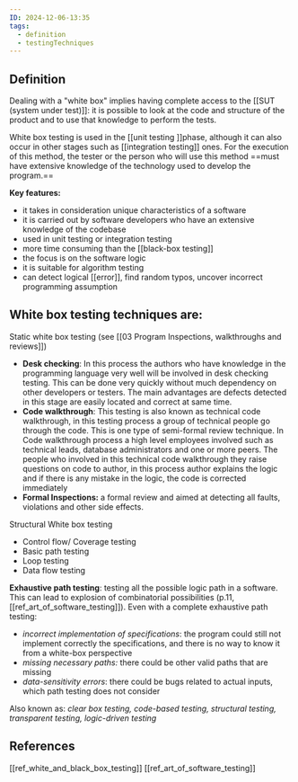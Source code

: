 ```yaml
---
ID: 2024-12-06-13:35
tags:
  - definition
  - testingTechniques
---
```

## Definition

Dealing with a "white box" implies having complete access to the [[SUT (system under test)]]: it is possible to look at the code and structure of the product and to use that knowledge to perform the tests.

White box testing is used in the [[unit testing ]]phase, although it can also occur in other stages such as [[integration testing]] ones. For the execution of this method, the tester or the person who will use this method ==must have extensive knowledge of the technology used to develop the program.==

**Key features:**
- it takes in consideration unique characteristics of a software
- it is carried out by software developers who have an extensive knowledge of the codebase
- used in unit testing or integration testing
- more time consuming than the [[black-box testing]]
- the focus is on the software logic
- it is suitable for algorithm testing
- can detect logical [[error]], find random typos, uncover incorrect programming assumption

## White box testing techniques are:

Static white box testing (see [[03 Program Inspections, walkthroughs and reviews]])
- **Desk checking**: In this process the authors who have knowledge in the programming language very well will be involved in desk checking testing. This can be done very quickly without much dependency on other developers or testers. The main advantages are defects detected in this stage are easily located and correct at same time. 
- **Code walkthrough**: This testing is also known as technical code walkthrough, in this testing process a group of technical people go through the code. This is one type of semi-formal review technique. In Code walkthrough process a high level employees involved such as technical leads, database administrators and one or more peers. The people who involved in this technical code walkthrough they raise questions on code to author, in this process author explains the logic and if there is any mistake in the logic, the code is corrected immediately
- **Formal Inspections:** a formal review and aimed at detecting all faults, violations and other side effects.

Structural White box testing
- Control flow/ Coverage testing
- Basic path testing
- Loop testing
- Data flow testing 

**Exhaustive path testing**: testing all the possible logic path in a software. This can lead to explosion of combinatorial possibilities (p.11, [[ref_art_of_software_testing]]). Even with a complete exhaustive path testing:
- *incorrect implementation of specifications*: the program could still not implement correctly the specifications, and there is no way to know it from a white-box perspective
- *missing necessary paths:* there could be other valid paths that are missing
- *data-sensitivity errors*: there could be bugs related to actual inputs, which path testing does not consider

Also known as: *clear box testing, code-based testing, structural testing, transparent testing, logic-driven testing*
## References
[[ref_white_and_black_box_testing]]
[[ref_art_of_software_testing]]